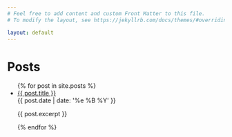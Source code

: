 ```yaml
---
# Feel free to add content and custom Front Matter to this file.
# To modify the layout, see https://jekyllrb.com/docs/themes/#overriding-theme-defaults

layout: default
---
```


# Posts

<ul>
  {% for post in site.posts %}
    <li>
      <a href="{{ post.url }}">{{ post.title }}</a><br>
      {{ post.date | date: '%e %B %Y' }}
      <p>{{ post.excerpt }}</p>
    </li>
  {% endfor %}
</ul>
